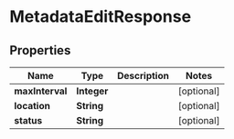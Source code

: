 

# MetadataEditResponse


## Properties

| Name | Type | Description | Notes |
|------------ | ------------- | ------------- | -------------|
|**maxInterval** | **Integer** |  |  [optional] |
|**location** | **String** |  |  [optional] |
|**status** | **String** |  |  [optional] |



